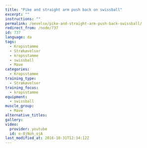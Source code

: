```yaml
---
title: "Pike and straight arm push back on swissball"
excerpt: ""
instructions: ""
permalink: /oevelse/pike-and-straight-arm-push-back-swissball/
redirect_from: /node/737
id: 737
language: da
tags:
  - Kropsstamme
  - Strækøvelser
  - kropsstamme
  - swissball
  - Mave
categories:
  - Kropsstamme
training_type: 
  - Strækøvelser
training_focus: 
  - kropsstamme
equipment:
  - swissball
muscle_group:
  - Mave
alternative_titles:
gallery:
video:
  provider: youtube
  id: o-8jNoh_ojA
last_modified_at: 2016-10-31T12:34:12Z
---
```

